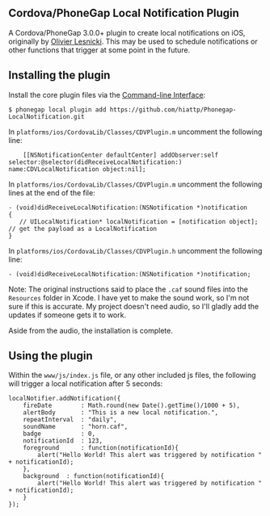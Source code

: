 Cordova/PhoneGap Local Notification Plugin
------------------------------------------

A Cordova/PhoneGap 3.0.0+ plugin to create local notifications on iOS, originally by [Olivier Lesnicki](https://github.com/olivierlesnicki/cordova-ios-LocalNotification). This may be used to 
schedule notifications or other functions that trigger at some point in the future.

Installing the plugin
---------------------

Install the core plugin files via the [Command-line Interface](http://docs.phonegap.com/en/3.0.0/guide_cli_index.md.html#The%20Command-line%20Interface):

    $ phonegap local plugin add https://github.com/hiattp/Phonegap-LocalNotification.git

In `platforms/ios/CordovaLib/Classes/CDVPlugin.m` uncomment the following line:

		[[NSNotificationCenter defaultCenter] addObserver:self selector:@selector(didReceiveLocalNotification:) name:CDVLocalNotification object:nil];

In `platforms/ios/CordovaLib/Classes/CDVPlugin.m` uncomment the following lines at the end of the file:

    - (void)didReceiveLocalNotification:(NSNotification *)notification
    {
       // UILocalNotification* localNotification = [notification object]; // get the payload as a LocalNotification
    }

In `platforms/ios/CordovaLib/Classes/CDVPlugin.h` uncomment the following line:

    - (void)didReceiveLocalNotification:(NSNotification *)notification;

Note: The original instructions said to place the `.caf` sound files into the `Resources` folder in Xcode. I have yet to make the sound work, so I'm not sure if this is accurate. My project doesn't need audio, so I'll gladly add the updates if someone gets it to work.

Aside from the audio, the installation is complete.

Using the plugin
----------------

Within the `www/js/index.js` file, or any other included js files, the following will trigger a local notification after 5 seconds:

    localNotifier.addNotification({
    	fireDate        : Math.round(new Date().getTime()/1000 + 5),
    	alertBody       : "This is a new local notification.",
    	repeatInterval  : "daily",
    	soundName       : "horn.caf",
    	badge           : 0,
    	notificationId  : 123,
    	foreground      : function(notificationId){ 
    		alert("Hello World! This alert was triggered by notification " + notificationId); 
    	},
    	background	: function(notificationId){
    		alert("Hello World! This alert was triggered by notification " + notificationId);
    	}    		
    });